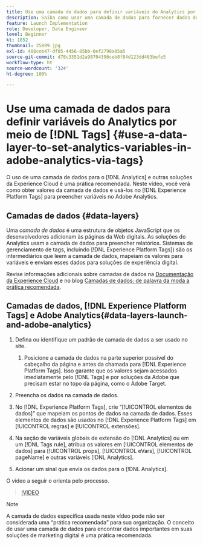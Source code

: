 ```yaml
---
title: Use uma camada de dados para definir variáveis do Analytics por meio de tags
description: Saiba como usar uma camada de dados para fornecer dados do Analytics e outras soluções da Experience Cloud.
feature: Launch Implementation
role: Developer, Data Engineer
level: Beginner
kt: 1852
thumbnail: 25899.jpg
exl-id: 408ceb47-df05-4456-85bb-0ef2798a05a5
source-git-commit: d78c3351d2a98704396ceb8f84d123dd463befe5
workflow-type: ht
source-wordcount: '324'
ht-degree: 100%

---
```


# Use uma camada de dados para definir variáveis do Analytics por meio de [!DNL Tags] {#use-a-data-layer-to-set-analytics-variables-in-adobe-analytics-via-tags}

O uso de uma camada de dados para o [!DNL Analytics] e outras soluções da Experience Cloud é uma prática recomendada. Neste vídeo, você verá como obter valores da camada de dados e usá-los no [!DNL Experience Platform Tags] para preencher variáveis no Adobe Analytics.

## Camadas de dados {#data-layers}

Uma _camada de dados_ é uma estrutura de objetos JavaScript que os desenvolvedores adicionam às páginas da Web digitais. As soluções do Analytics usam a camada de dados para preencher relatórios. Sistemas de gerenciamento de tags, incluindo [!DNL Experience Platform Tags]) são os intermediários que leem a camada de dados, mapeiam os valores para variáveis e enviam esses dados para soluções de experiência digital.

Revise informações adicionais sobre camadas de dados na [Documentação da Experience Cloud](https://experienceleague.adobe.com/docs/analytics/implementation/prepare/data-layer.html?lang=pt-BR) e no blog [Camadas de dados: de palavra da moda a prática recomendada](https://blog.adobe.com/en/2014/03/13/data-layers-buzzword-best-practice).

## Camadas de dados, [!DNL Experience Platform Tags] e Adobe Analytics{#data-layers-launch-and-adobe-analytics}

1. Defina ou identifique um padrão de camada de dados a ser usado no site.

   1. Posicione a camada de dados na parte superior possível do cabeçalho da página e antes da chamada para [!DNL Experience Platform Tags]. Isso garante que os valores sejam acessados imediatamente pelo [!DNL Tags] e por soluções da Adobe que precisam estar no topo da página, como o Adobe Target.

1. Preencha os dados na camada de dados.
1. No [!DNL Experience Platform Tags], crie “[!UICONTROL elementos de dados]” que mapeiam os pontos de dados na camada de dados. Esses elementos de dados são usados no [!DNL Experience Platform Tags] em [!UICONTROL regras] e [!UICONTROL extensões].
1. Na seção de variáveis globais de extensão do [!DNL Analytics] ou em um [!DNL Tags rule], atribua os valores em [!UICONTROL elementos de dados] para [!UICONTROL props], [!UICONTROL eVars], [!UICONTROL pageName] e outras variáveis [!DNL Analytics].
1. Acionar um sinal que envia os dados para o [!DNL Analytics].

O vídeo a seguir o orienta pelo processo.

>[!VIDEO](https://video.tv.adobe.com/v/25899/?quality=12)

>[!NOTE]
>
>A camada de dados específica usada neste vídeo pode não ser considerada uma “prática recomendada” para sua organização. O conceito de usar uma camada de dados para encontrar dados importantes em suas soluções de marketing digital é uma prática recomendada.